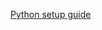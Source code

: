 [Python setup guide](https://reproducible-science-curriculum.github.io/data-exploration-RR-Jupyter/setup.html)
